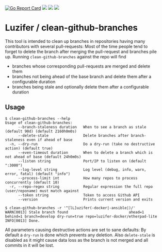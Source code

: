 [![Go Report Card](https://goreportcard.com/badge/github.com/Luzifer/clean-github-branches)](https://goreportcard.com/report/github.com/Luzifer/clean-github-branches)
![](https://badges.fyi/github/license/Luzifer/clean-github-branches)
![](https://badges.fyi/github/downloads/Luzifer/clean-github-branches)
![](https://badges.fyi/github/latest-release/Luzifer/clean-github-branches)

# Luzifer / clean-github-branches

This tool is intended to clean up branches in repositories having many contributors with several pull-requests: Most of the time people tend to forget to delete the branch after merging the pull-request and branches pile up. Running `clean-github-branches` against the repo will find

- branches whose corresponding pull-requests are merged and delete them
- branches not being ahead of the base branch and delete them after a configurable duration
- branches being stale and optionally delete them after a configurable duration

## Usage

```console
$ clean-github-branches --help
Usage of clean-github-branches:
      --branch-staleness duration   When to see a branch as stale (default 90d) (default 2160h0m0s)
      --delete-stale                Delete branches after branch-staleness even if ahead of base
  -n, --dry-run                     Do a dry-run (take no destructive action) (default true)
      --even-timeout duration       When to delete a branch which is not ahead of base (default 24h0m0s)
      --listen string               Port/IP to listen on (default ":3000")
      --log-level string            Log level (debug, info, warn, error, fatal) (default "info")
      --process-limit int           How many repos to process concurrently (default 10)
  -r, --repo-regex string           Regular expression the full repo (user/reponame) must match against
      --token string                Token to access Github API
      --version                     Prints current version and exits

$ clean-github-branches -r '^[lL]uzifer(-docker|-ansible|)/'
WARN[0013] Stale branch found                            ahead=1 behind=1 branch=develop dry-run=true repo=luzifer-docker/etherpad-lite
INFO[0013] Done.
```

All parameters causing destructive actions are set to sane defaults: By default a `dry-run` is done which prevents any deletion. Also `delete-stale` is disabled as it might cause data loss as the branch is not merged and all commits in it will be lost.
